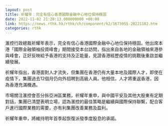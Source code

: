 ```yaml
---
layout: post
title: 祈耀年：完全有信心香港國際金融中心地位保持穩固
date: 2022-11-02 21:28:13.000000000 +08:00
link: https://news.rthk.hk/rthk/ch/component/k2/1673955-20221102.htm
categories: rthk
---
```


滙控行政總裁祈耀年表示，完全有信心香港國際金融中心地位保持穩固。他出席本港「國際金融領袖投資峰會」期間接受本台訪問，指出來自各地的金融領袖來港參與峰會，正好反映給予香港的支持及正能量，見證香港經歷疫情的挑戰後重啟並繼續發展。

祈耀年指出，香港面對人才流失，但集團在香港仍有大量本地及國際人才，即使在疫情下，集團過去12個月仍向外招聘到高級人員。他相信，人才將重返香港，因為香港充滿機遇。

市場關注滙控會否分拆亞洲區業務，祈耀年重申，與中國平安及其他大股東有定期對話，集團已清楚表明立場，認為滙控的最佳策略是繼續與國際保持聯繫，配合客戶進行國際業務的需要，亦有利集團改善業務及盈利。

祈耀年重申，將維持明年首季起恢復派發季度股息的承諾。
